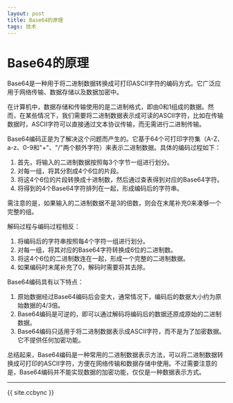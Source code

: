 ```yaml
---
layout: post
title: Base64的原理
tags: 技术
---
```


# Base64的原理

Base64是一种用于将二进制数据转换成可打印ASCII字符的编码方式。它广泛应用于网络传输、数据存储以及数据加密中。

在计算机中，数据存储和传输使用的是二进制格式，即由0和1组成的数据。然而，在某些情况下，我们需要将二进制数据表示成可读的ASCII字符，比如在传输数据时，ASCII字符可以直接通过文本协议传输，而无需进行二进制传输。

Base64编码正是为了解决这个问题而产生的。它基于64个可打印字符集（A-Z、a-z、0-9和"+"、"/"两个额外字符）来表示二进制数据。具体的编码过程如下：

1. 首先，将输入的二进制数据按照每3个字节一组进行划分。
2. 对每一组，将其分割成4个6位的片段。
3. 将这4个6位的片段转换成十进制数，然后通过查表得到对应的Base64字符。
4. 将得到的4个Base64字符排列在一起，形成编码后的字符串。

需注意的是，如果输入的二进制数据不是3的倍数，则会在末尾补充0来凑够一个完整的组。

解码过程与编码过程相反：

1. 将编码后的字符串按照每4个字符一组进行划分。
2. 对每一组，将其对应的Base64字符转换成6位的二进制数。
3. 将这4个6位的二进制数连在一起，形成一个完整的二进制数据。
4. 如果编码时末尾补充了0，解码时需要将其去除。

Base64编码具有以下特点：

1. 原始数据经过Base64编码后会变大，通常情况下，编码后的数据大小约为原始数据的4/3倍。
2. Base64编码是可逆的，即可以通过解码将编码后的数据还原成原始的二进制数据。
3. Base64编码只适用于将二进制数据表示成ASCII字符，而不是为了加密数据。它不提供任何加密功能。

总结起来，Base64编码是一种常用的二进制数据表示方法，可以将二进制数据转换成可打印的ASCII字符，方便在网络传输和数据存储中使用。不过需要注意的是，Base64编码并不能实现数据的加密功能，仅仅是一种数据表示方式。

------------------

{{ site.ccbync }}

